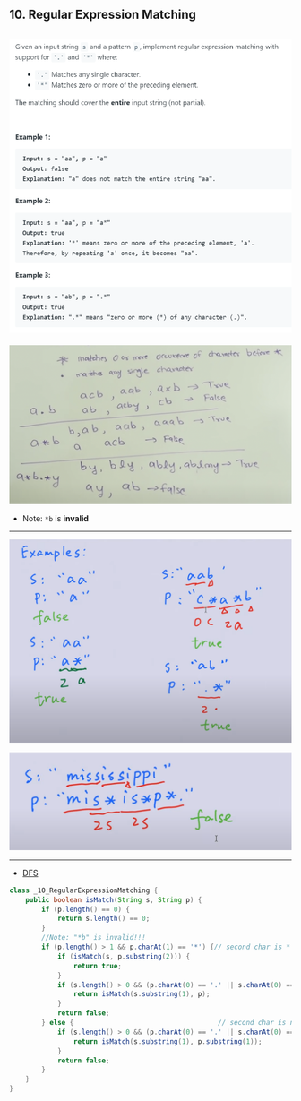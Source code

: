 ## 10. Regular Expression Matching
![](img/2022-11-08-21-55-18.png)
---
![](img/2022-12-01-11-51-57.png)

- Note: `*b`  is **invalid**
---
![](img/2022-11-08-22-33-03.png)

![](img/2022-11-08-22-34-44.png)

---

- [DFS](https://www.youtube.com/watch?v=EdWzV-9lQMw)

```java
class _10_RegularExpressionMatching {
    public boolean isMatch(String s, String p) {
        if (p.length() == 0) {
            return s.length() == 0;
        }
        //Note: "*b" is invalid!!!
        if (p.length() > 1 && p.charAt(1) == '*') {// second char is *
            if (isMatch(s, p.substring(2))) {
                return true;
            }
            if (s.length() > 0 && (p.charAt(0) == '.' || s.charAt(0) == p.charAt(0))) {
                return isMatch(s.substring(1), p);
            }
            return false;
        } else {                                    // second char is not *
            if (s.length() > 0 && (p.charAt(0) == '.' || s.charAt(0) == p.charAt(0))) {
                return isMatch(s.substring(1), p.substring(1));
            }
            return false;
        }
    }
}
```